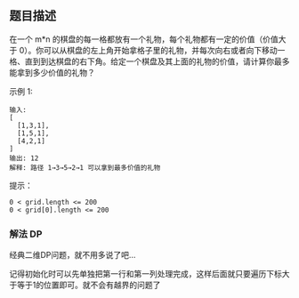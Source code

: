 ## 题目描述
在一个 m*n 的棋盘的每一格都放有一个礼物，每个礼物都有一定的价值（价值大于 0）。你可以从棋盘的左上角开始拿格子里的礼物，并每次向右或者向下移动一格、直到到达棋盘的右下角。给定一个棋盘及其上面的礼物的价值，请计算你最多能拿到多少价值的礼物？

示例 1:
```
输入: 
[
  [1,3,1],
  [1,5,1],
  [4,2,1]
]
输出: 12
解释: 路径 1→3→5→2→1 可以拿到最多价值的礼物
```

提示：
```
0 < grid.length <= 200
0 < grid[0].length <= 200
```

### 解法 DP
经典二维DP问题，就不用多说了吧…

记得初始化时可以先单独把第一行和第一列处理完成，这样后面就只要遍历下标大于等于1的位置即可。就不会有越界的问题了